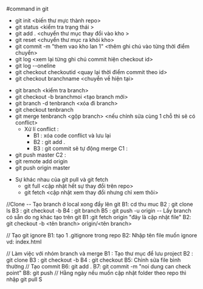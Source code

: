 #command in git 
- git init <biến thư mực thành repo>
- git status <kiểm tra trạng thái >
- git add . <chuyển thư mục thay đổi vào kho >
- git reset <chuyển thư mục ra khỏi kho>
- git commit -m "them vao kho lan 1" <thêm ghi chú vào từng thời điểm chuyển>
- git log <xem lại từng ghi chú commit hiện checkout id>
- git log --oneline 
- git checkout checkoutid <quay lại thời điểm commit theo id>
- git checkout branchname <chuyển về hiện tại>


+ git branch <kiểm tra branch>
+ git checkout -b branchmoi <tạo branch mới>
+ git branch -d tenbranch <xóa đi branch>
+ git checkout tenbranch  <di chuyen branch>
+ git merge tenbranch <gộp branch> <nếu chỉnh sửa cùng 1 chỗ thì sẽ có conflict>
    - Xử lí conflict :  
        + B1 : xóa code conflict và lưu lại
        + B2 : git add .
        + B3 : git commit 
        sẽ tự động merge
C1 : 
+ git push <repoLink> master
C2 :
+ git remote add origin <repoLink>
+ git push origin master
- Sự khác nhau của git pull và git fetch
  + git full <cập nhật hết sự thay đổi trên repo>
  + git fetch <cập nhật xem thay đổi nhưng chỉ xem thôi>

//Clone
-- Tạo branch ở local xong đẩy lên git
B1: cd thu muc
B2 : git clone <link repo>
    ls <kiem tra thu muc>
B3 : git checkout -b <ten branch>
B4 : git branch
B5 : git push -u origin <ten branch>
-- Lấy branch có sẵn do ng khác tạo trên git
B1 :git fetch origin   "đây là cập nhật file"
B2: git checkout -b <tên branch> origin/<tên branch>

// Tạo git ignore
B1: tạo 1 .gitignore trong repo
B2: Nhập tên file muốn ignore vd: index.html

// Làm việc với nhóm branch và merge
B1 : Tạo thư mục để lưu project
B2 : git clone <link repo>
B3 : git checkout -b <ten branch>
B4 : git checkout <ten branch>
B5: Chỉnh sửa file bình thường
// Tạo commit
B6: git add .
B7: git commit -m "noi dung can check point"
B8: git push
// Hằng ngày nếu muốn cập nhật folder theo repo thì nhập 
git pull S




